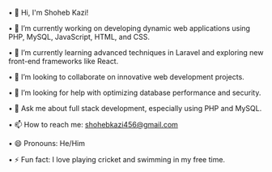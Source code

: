 •	👋 Hi, I'm Shoheb Kazi!

•	🔭 I’m currently working on developing dynamic web applications using PHP, MySQL, JavaScript, HTML, and CSS.

•	🌱 I’m currently learning advanced techniques in Laravel and exploring new front-end frameworks like React.

•	👯 I’m looking to collaborate on innovative web development projects.

•	🤔 I’m looking for help with optimizing database performance and security.

•	💬 Ask me about full stack development, especially using PHP and MySQL.

•	📫 How to reach me: shohebkazi456@gmail.com

•	😄 Pronouns: He/Him

•	⚡ Fun fact: I love playing cricket and swimming in my free time.


<!--👋 Hi, I'm Shoheb Kazi!

I'm a Full Stack Developer from Mumbai, India, with over 3 years of experience in building dynamic web applications. Proficient in PHP, MySQL, JavaScript, HTML, CSS, and frameworks like CodeIgniter and Laravel. Passionate about creating efficient, scalable, and user-friendly web solutions.

🔧 Skills:

Backend: PHP (OOP), MySQL
Frontend: HTML, CSS, JavaScript, Bootstrap, jQuery, AngularJS
Frameworks: CodeIgniter, Laravel
Tools: Git, GitHub
📫 Get in Touch:

Email: shohebkazi456@gmail.com
LinkedIn: Shoheb Kazi
GitHub: shohebkazi456 --!>

